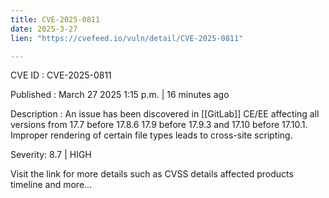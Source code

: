 ```yaml
---
title: CVE-2025-0811
date: 2025-3-27
lien: "https://cvefeed.io/vuln/detail/CVE-2025-0811"

---
```


CVE ID : CVE-2025-0811

Published :  March 27
2025
1:15 p.m. | 16 minutes ago

Description : An issue has been discovered in [[GitLab]] CE/EE affecting all versions from 17.7 before 17.8.6
17.9 before 17.9.3
and 17.10 before 17.10.1. Improper rendering of certain file types leads to cross-site scripting.

Severity: 8.7 | HIGH

Visit the link for more details
such as CVSS details
affected products
timeline
and more...
